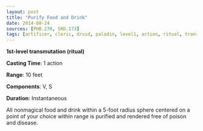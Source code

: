 ```yaml
---
layout: post
title: "Purify Food and Drink"
date: 2014-08-24
sources: [PHB.270, SRD.173]
tags: [artificer, cleric, druid, paladin, level1, action, ritual, transmutation]
---
```


**1st-level transmutation (ritual)**

**Casting Time**: 1 action

**Range**: 10 feet

**Components**: V, S

**Duration**: Instantaneous

All nonmagical food and drink within a 5-foot radius sphere centered on a point of your choice within range is purified and rendered free of poison and disease.
